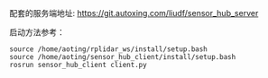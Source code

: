 配套的服务端地址: https://git.autoxing.com/liudf/sensor_hub_server


启动方法参考：

```
source /home/aoting/rplidar_ws/install/setup.bash
source /home/aoting/sensor_hub_client/install/setup.bash
rosrun sensor_hub_client client.py

```